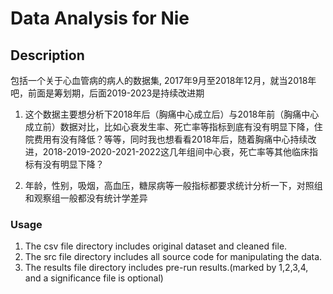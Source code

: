 # Data Analysis for Nie

## Description
包括一个关于心血管病的病人的数据集, 2017年9月至2018年12月，就当2018年吧，前面是筹划期，后面2019-2023是持续改进期

1. 这个数据主要想分析下2018年后（胸痛中心成立后）与2018年前（胸痛中心成立前）数据对比，比如心衰发生率、死亡率等指标到底有没有明显下降，住院费用有没有降低？等等，同时我也想看看2018年后，随着胸痛中心持续改进，2018-2019-2020-2021-2022这几年组间中心衰，死亡率等其他临床指标有没有明显下降？

2. 年龄，性别，吸烟，高血压，糖尿病等一般指标都要求统计分析一下，对照组和观察组一般都没有统计学差异

### Usage
1. The csv file directory includes original dataset and cleaned file.
2. The src file directory includes all source code for manipulating the data.
3. The results file directory includes pre-run results.(marked by 1,2,3,4, and a significance file is optional)

